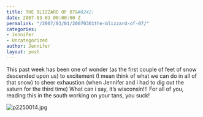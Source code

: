 ```yaml
---
title: THE BLIZZARD OF 07&#8242;
date: 2007-03-01 00:00:00 Z
permalink: "/2007/03/01/20070301the-blizzard-of-07/"
categories:
- Jennifer
- Uncategorized
author: Jennifer
layout: post
---
```


This past week has been one of wonder (as the first couple of feet of snow descended upon us) to excitement (I mean think of what we can do in all of that snow) to sheer exhaustion (when Jennifer and i had to dig out the saturn for the third time) What can i say, it&#8217;s wisconsin!!! For all of you, reading this in the south working on your tans, you suck!

<img id="image129" alt="p2250014.jpg" src="http://static.squarespace.com/static/50db6bb3e4b015296cd43789/50dfa5b1e4b0dc6320e0b5ea/50dfa5b1e4b0dc6320e0b65e/1172765571000/?format=original" />
